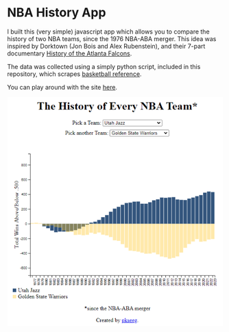 # NBA History App

I built this (very simple) javascript app which allows you to compare the history of two NBA teams, since the 1976 NBA-ABA merger. This idea was inspired by Dorktown (Jon Bois and Alex Rubenstein), and their 7-part documentary [History of the Atlanta Falcons](https://www.youtube.com/watch?v=Lx_ORMhpmoU&list=PLUXSZMIiUfFSzzgEL4N9aYBXPmGVen3zW).

The data was collected using a simply python script, included in this repository, which scrapes [basketball reference](https://www.basketball-reference.com/).

You can play around with the site [here](https://pkseeg.github.io/nba-history-app/).

![Site Screenshot](media/site_image.png)